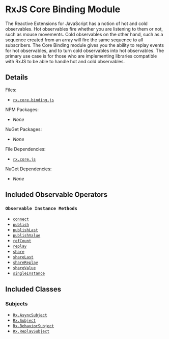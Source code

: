 # RxJS Core Binding Module #

The Reactive Extensions for JavaScript has a notion of hot and cold observables.  Hot observables fire whether you are listening to them or not, such as mouse movements.  Cold observables on the other hand, such as a sequence created from an array will fire the same sequence to all subscribers.  The Core Binding module gives you the ability to replay events for hot observables, and to turn cold observables into hot observables.  The primary use case is for those who are implementing libraries compatible with RxJS to be able to handle hot and cold observables.

## Details ##

Files:
- [`rx.core.binding.js`](https://github.com/Reactive-Extensions/RxJS/blob/master/dist/rx.core.binding.js)

NPM Packages:
- _None_

NuGet Packages:
- _None_

File Dependencies:
- [`rx.core.js`](https://github.com/Reactive-Extensions/RxJS/blob/master/dist/rx.core.js)

NuGet Dependencies:
- _None_

## Included Observable Operators ##

### `Observable Instance Methods`
- [`connect`](../../api/core/operators/connect.md)
- [`publish`](../../api/core/operators/publish.md)
- [`publishLast`](../../api/core/operators/publishlast.md)
- [`publishValue`](../../api/core/operators/publishvalue.md)
- [`refCount`](../../api/core/operators/refcount.md)
- [`replay`](../../api/core/operators/replay.md)
- [`share`](../../api/core/operators/share.md)
- [`shareLast`](../../api/core/operators/sharelast.md)
- [`shareReplay`](../../api/core/operators/sharereplay.md)
- [`shareValue`](../../api/core/operators/sharevalue.md)
- [`singleInstance`](../../api/core/operators/singleinstance.md)

## Included Classes ##

### Subjects

- [`Rx.AsyncSubject`](../../api/subjects/asyncsubject.md)
- [`Rx.Subject`](../../api/subjects/subject.md)
- [`Rx.BehaviorSubject`](../../api/core/observable.mdapi/subjects/behaviorsubject.md)
- [`Rx.ReplaySubject`](../../api/core/observable.mdapi/subjects/replaysubject.md)
